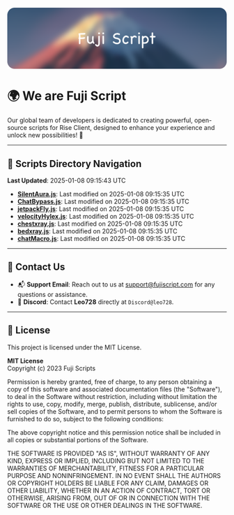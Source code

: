 ![Banner](.github/b.webp)

# 🌍 **We are Fuji Script**

Our global team of developers is dedicated to creating powerful, open-source scripts for Rise Client, designed to enhance your experience and unlock new possibilities! 🌟

---
<!-- SCRIPTS_NAVIGATION_START -->
## 📂 **Scripts Directory Navigation**

**Last Updated**: 2025-01-08 09:15:43 UTC

- **[SilentAura.js](scripts/SilentAura.js)**: Last modified on 2025-01-08 09:15:35 UTC
- **[ChatBypass.js](scripts/ChatBypass.js)**: Last modified on 2025-01-08 09:15:35 UTC
- **[jetpackFly.js](scripts/jetpackFly.js)**: Last modified on 2025-01-08 09:15:35 UTC
- **[velocityHylex.js](scripts/velocityHylex.js)**: Last modified on 2025-01-08 09:15:35 UTC
- **[chestxray.js](scripts/chestxray.js)**: Last modified on 2025-01-08 09:15:35 UTC
- **[bedxray.js](scripts/bedxray.js)**: Last modified on 2025-01-08 09:15:35 UTC
- **[chatMacro.js](scripts/chatMacro.js)**: Last modified on 2025-01-08 09:15:35 UTC

<!-- SCRIPTS_NAVIGATION_END -->

---

## 💬 **Contact Us**  
- 📬 **Support Email**: Reach out to us at [support@fujiscript.com](mailto:support@fujiscript.com) for any questions or assistance.  
- 💬 **Discord**: Contact **Leo728** directly at `Discord@leo728`.

---

## 📜 **License**

This project is licensed under the MIT License.  

**MIT License**  
Copyright (c) 2023 Fuji Scripts  

Permission is hereby granted, free of charge, to any person obtaining a copy of this software and associated documentation files (the "Software"), to deal in the Software without restriction, including without limitation the rights to use, copy, modify, merge, publish, distribute, sublicense, and/or sell copies of the Software, and to permit persons to whom the Software is furnished to do so, subject to the following conditions:  

The above copyright notice and this permission notice shall be included in all copies or substantial portions of the Software.  

THE SOFTWARE IS PROVIDED "AS IS", WITHOUT WARRANTY OF ANY KIND, EXPRESS OR IMPLIED, INCLUDING BUT NOT LIMITED TO THE WARRANTIES OF MERCHANTABILITY, FITNESS FOR A PARTICULAR PURPOSE AND NONINFRINGEMENT. IN NO EVENT SHALL THE AUTHORS OR COPYRIGHT HOLDERS BE LIABLE FOR ANY CLAIM, DAMAGES OR OTHER LIABILITY, WHETHER IN AN ACTION OF CONTRACT, TORT OR OTHERWISE, ARISING FROM, OUT OF OR IN CONNECTION WITH THE SOFTWARE OR THE USE OR OTHER DEALINGS IN THE SOFTWARE.  
